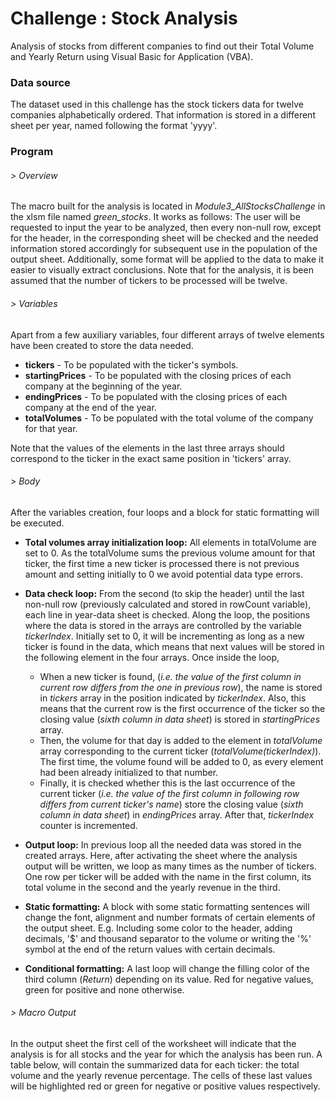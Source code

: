 # Challenge : Stock Analysis

Analysis of stocks from different companies to find out their Total Volume and Yearly Return using Visual Basic for Application (VBA). 

### Data source
The dataset used in this challenge has the stock tickers data for twelve companies alphabetically ordered. That information is stored in a different sheet per year, named following the format 'yyyy'.

### Program
######  > Overview
The macro built for the analysis is located in _Module3_AllStocksChallenge_ in the xlsm file named _green_stocks_. It works as follows:
The user will be requested to input the year to be analyzed, then every non-null row, except for the header, in the corresponding sheet will be checked and the needed information stored accordingly for subsequent use in the population of the output sheet.
Additionally, some format will be applied to the data to make it easier to visually extract conclusions.
Note that for the analysis, it is been assumed that the number of tickers to be processed will be twelve.

######  > Variables
Apart from a few auxiliary variables, four different arrays of twelve elements have been created to store the data needed.
* **tickers** - To be populated with the ticker's symbols.
* **startingPrices** - To be populated with the closing prices of each company at the beginning of the year. 
* **endingPrices** - To be populated with the closing prices of each company at the end of the year.
* **totalVolumes** - To be populated with the total volume of the company for that year.
  
Note that the values of the elements in the last three arrays should correspond to the ticker in the exact same position in 'tickers' array.

###### > Body
After the variables creation, four loops and a block for static formatting will be executed.
* **Total volumes array initialization loop:**
  All elements in totalVolume are set to 0. As the totalVolume sums the previous volume amount for that ticker, the first time a new ticker is processed there is not previous amount and setting initially to 0 we avoid potential data type errors.  
* **Data check loop:** 
  From the second (to skip the header) until the last non-null row (previously calculated and stored in rowCount variable), each line in year-data sheet is checked.
  Along the loop, the positions where the data is stored in the arrays are controlled by the variable _tickerIndex_. Initially set to 0, it will be incrementing as long as a new ticker is found in the data, which means that next values will be stored in the following element in the four arrays.
  Once inside the loop,
  - When a new ticker is found, (_i.e. the value of the first column in current row differs from the one in previous row_), the name is stored in _tickers_ array in the position indicated by _tickerIndex_. Also, this means that the current row is the first occurrence of the ticker so the closing value (_sixth column in data sheet_) is stored in _startingPrices_ array.
  - Then, the volume for that day is added to the element in _totalVolume_ array corresponding to the current ticker (_totalVolume(tickerIndex)_). The first time, the volume found will be added to 0, as every element had been already initialized to that number.
  - Finally, it is checked whether this is the last occurrence of the current ticker (_i.e. the value of the first column in following row differs from current ticker's name_) store the closing value (_sixth column in data sheet_) in _endingPrices_ array. After that, _tickerIndex_ counter is incremented.


  
* **Output loop:**
  In previous loop all the needed data was stored in the created arrays.
  Here, after activating the sheet where the analysis output will be written, we loop as many times as the number of tickers. One row per ticker will be added with the name in the first column, its total volume in the second and the yearly revenue in the third. 

* **Static formatting:**
  A block with some static formatting sentences will change the font, alignment and number formats of certain elements of the output sheet. E.g. Including some color to the header, adding decimals, '$' and thousand separator to the volume or writing the '%' symbol at the end of the return values with certain decimals.

* **Conditional formatting:**
  A last loop will change the filling color of the third column (_Return_) depending on its value. Red for negative values, green for positive and none otherwise.

###### > Macro Output
In the output sheet the first cell of the worksheet will indicate that the analysis is for all stocks and the year for which the analysis has been run. 
A table below, will contain the summarized data for each ticker: the total volume and the yearly revenue percentage. The cells of these last values will be highlighted red or green for negative or positive values respectively.
